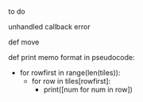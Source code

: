 
to do

unhandled callback error

def move

def print memo
format in pseudocode:
- for rowfirst in range(len(tiles)):
  - for row in tiles[rowfirst]:
    - print([num for num in row])
    
